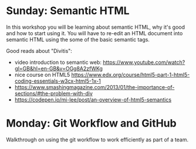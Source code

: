 # Sunday: Semantic HTML

In this workshop you will be learning about semantic HTML, why it's good and how to start using it.
You will have to re-edit an HTML document into semantic HTML using the some of the basic semantic tags.

Good reads about "Divitis":

- video introduction to semantic web: https://www.youtube.com/watch?gl=GB&hl=en-GB&v=OGg8A2zfWKg
- nice course on HTML5 https://www.edx.org/course/html5-part-1-html5-coding-essentials-w3cx-html5-1x-1
- https://www.smashingmagazine.com/2013/01/the-importance-of-sections/#the-problem-with-div
- https://codepen.io/mi-lee/post/an-overview-of-html5-semantics

# Monday: Git Workflow and GitHub

Walkthrough on using the git workflow to work efficiently as part of a team.
